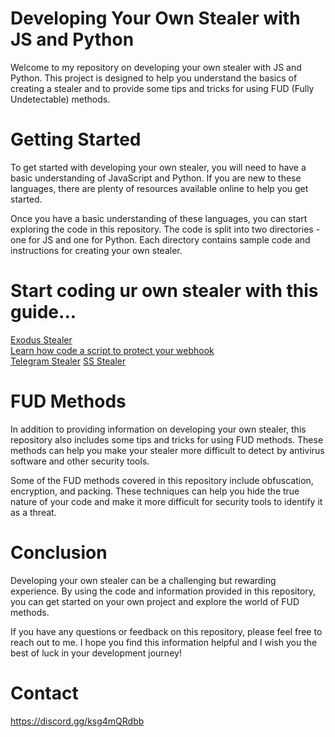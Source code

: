 # Developing Your Own Stealer with JS and Python
Welcome to my repository on developing your own stealer with JS and Python. This project is designed to help you understand the basics of creating a stealer and to provide some tips and tricks for using FUD (Fully Undetectable) methods.

# Getting Started
To get started with developing your own stealer, you will need to have a basic understanding of JavaScript and Python. If you are new to these languages, there are plenty of resources available online to help you get started.

Once you have a basic understanding of these languages, you can start exploring the code in this repository. The code is split into two directories - one for JS and one for Python. Each directory contains sample code and instructions for creating your own stealer.

# Start coding ur own stealer with this guide...

[Exodus Stealer](https://github.com/kyronLizzards/MakeUrOwnStealer/blob/main/exodus.md)<br>
[Learn how code a script to protect your webhook](https://github.com/kyronLizzards/MakeUrOwnStealer/blob/main/wh_protection.md)<br>
[Telegram Stealer](https://github.com/kyronLizzards/MakeUrOwnStealer/blob/main/telegram.md)
[SS Stealer](https://github.com/kyronLizzards/MakeUrOwnStealer/blob/main/ss.md)

# FUD Methods
In addition to providing information on developing your own stealer, this repository also includes some tips and tricks for using FUD methods. These methods can help you make your stealer more difficult to detect by antivirus software and other security tools.

Some of the FUD methods covered in this repository include obfuscation, encryption, and packing. These techniques can help you hide the true nature of your code and make it more difficult for security tools to identify it as a threat.

# Conclusion
Developing your own stealer can be a challenging but rewarding experience. By using the code and information provided in this repository, you can get started on your own project and explore the world of FUD methods.

If you have any questions or feedback on this repository, please feel free to reach out to me. I hope you find this information helpful and I wish you the best of luck in your development journey!

# Contact
https://discord.gg/ksg4mQRdbb
